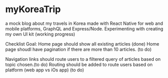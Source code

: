 # myKoreaTrip
a mock blog about my travels in Korea made with React Native for web and mobile platforms, GraphQL and Express/Node.
Experimenting with creating my own UI kit (working progress)


Checklist Goal:
Home page should show all existing articles (done)
Home page shoudl have pagination if there are more than 10 articles. (to do)

Navigation links should route users to a filtered query of articles based on topic chosen.(to do)
Routing should be added to route users based on platform (web app vs iOs app) (to do)
